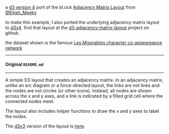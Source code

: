 a [d3 version 4](https://github.com/d3/d3/blob/master/API.md) port of the bl.ock [Adjacency Matrix Layout](http://bl.ocks.org/emeeks/15c005cba60aad26e11a) from [@Elijah_Meeks](https://twitter.com/elijah_meeks)

to make this example, I also ported the underlying adjacency matrix layout to [d3v4](https://github.com/d3/d3/blob/master/API.md). find that layout at the [d3-adjacency-matrix-layout](https://github.com/micahstubbs/d3-adjacency-matrix-layout) project on github. 

the dataset shown is the famous [Les Miserables character co-appeareance network](https://networkdata.ics.uci.edu/data.php?id=109)

---

#### Original `README.md`

---

A simple D3 layout that creates an adjacency matrix. In an adjacency matrix, unlike an arc diagram or a force-directed layout, the links are not lines and the nodes are not circles (or other icons). Instead, all nodes are shown across the x and y axes, and a link is indicated by a filled grid cell where the connected nodes meet.

The layout also includes helper functions to draw the x and y axes to label the nodes.

The [d3v3](https://github.com/d3/d3-3.x-api-reference/blob/master/API-Reference.md) version of the layout is [here](https://github.com/emeeks/d3-plugins/tree/master/adjacencyMatrix).
